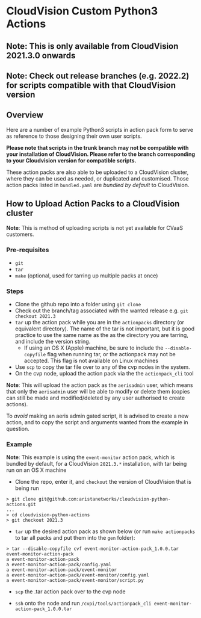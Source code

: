 # CloudVision Custom Python3 Actions

## **Note**: This is only available from CloudVision 2021.3.0 onwards

## **Note**: Check out release branches (e.g. 2022.2) for scripts compatible with that CloudVision version

## Overview

Here are a number of example Python3 scripts in action pack form to serve as reference to those designing their own user scripts.

**Please note that scripts in the trunk branch may not be compatible with your installation of CloudVision. Please refer to the branch corresponding to your Cloudvision version for compatible scripts.**

These action packs are also able to be uploaded to a CloudVision cluster, where they can be used as needed, or duplicated and customised.
Those action packs listed in `bundled.yaml` are _bundled by default_ to CloudVision.

## How to Upload Action Packs to a CloudVision cluster

**Note**: This is method of uploading scripts is not yet available for CVaaS customers.

### Pre-requisites

* `git`
* `tar`
* `make` (optional, used for tarring up multiple packs at once)

### Steps

* Clone the github repo into a folder using `git clone`
* Check out the branch/tag associated with the wanted release e.g. `git checkout 2021.3`
* `tar` up the action pack while you are in the `actionpacks` directory (or equivalent directory). The name of the tar is not important, but it is good practice to use the same name as the as the directory you are tarring, and include the version string.
  * If using an OS X (Apple) machine, be sure to include the `--disable-copyfile` flag when running tar, or the actionpack may not be accepted. This flag is not available on Linux machines
* Use `scp` to copy the tar file over to any of the cvp nodes in the system.
* On the cvp node, upload the action pack via the the `actionpack_cli` tool

**Note**: This will upload the action pack as the `aerisadmin` user, which means that only the `aerisadmin` user will be able to modify or delete them (copies can still be made and modified/deleted by any user authorised to create actions).

To _avoid_ making an aeris admin gated script, it is advised to create a new action, and to copy the script and arguments wanted from the example in question.

### Example

**Note**: This example is using the `event-monitor` action pack, which is bundled by default, for a CloudVision `2021.3.*` installation, with tar being run on an OS X machine

* Clone the repo, enter it, and `checkout` the version of CloudVision that is being run

``` Shell
> git clone git@github.com:aristanetworks/cloudvision-python-actions.git
...
> cd cloudvision-python-actions
> git checkout 2021.3
```

* `tar` up the desired action pack as shown below (or run `make actionpacks` to tar all packs and put them into the `gen` folder):

``` Shell
> tar --disable-copyfile cvf event-monitor-action-pack_1.0.0.tar event-monitor-action-pack
a event-monitor-action-pack
a event-monitor-action-pack/config.yaml
a event-monitor-action-pack/event-monitor
a event-monitor-action-pack/event-monitor/config.yaml
a event-monitor-action-pack/event-monitor/script.py
```

* `scp` the .tar action pack over to the cvp node

* `ssh` onto the node and run `/cvpi/tools/actionpack_cli event-monitor-action-pack_1.0.0.tar`
